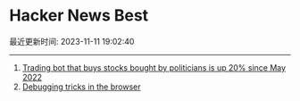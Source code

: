 # Hacker News Best

最近更新时间: 2023-11-11 19:02:40

--- 
1. [Trading bot that buys stocks bought by politicians is up 20% since May 2022](https://www.threads.net/@quiverquantitative/post/CzcB-Gsgqow) 
2. [Debugging tricks in the browser](https://alan.norbauer.com/articles/browser-debugging-tricks) 
